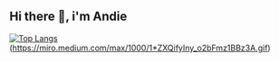 ## Hi there 👋, i'm Andie
[![Top Langs](https://github-readme-stats.vercel.app/api/top-langs/?username=ngochai-hcmus&layout=compact)](https://github.com/anuraghazra/github-readme-stats)
(https://miro.medium.com/max/1000/1*ZXQifyIny_o2bFmz1BBz3A.gif)
